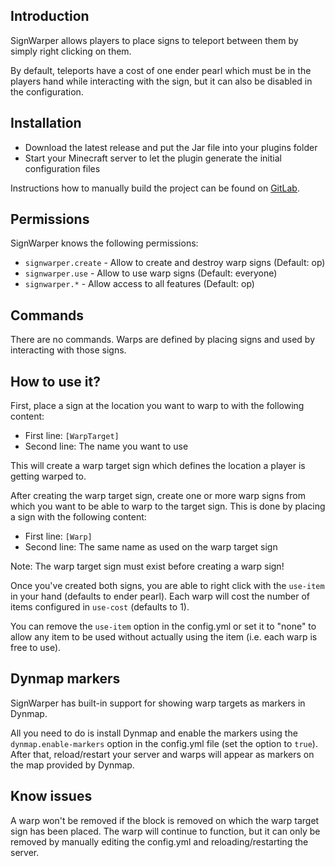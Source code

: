 ## Introduction

SignWarper allows players to place signs to teleport between them by simply right clicking on them.

By default, teleports have a cost of one ender pearl which must be in the players hand while interacting with the sign, but it can also be disabled in the configuration.

## Installation

* Download the latest release and put the Jar file into your plugins folder
* Start your Minecraft server to let the plugin generate the initial configuration files

Instructions how to manually build the project can be found on [GitLab](https://gitlab.com/Programie/SignWarper).

## Permissions

SignWarper knows the following permissions:

* `signwarper.create` - Allow to create and destroy warp signs (Default: op)
* `signwarper.use` - Allow to use warp signs (Default: everyone)
* `signwarper.*` - Allow access to all features (Default: op)

## Commands

There are no commands. Warps are defined by placing signs and used by interacting with those signs.

## How to use it?

First, place a sign at the location you want to warp to with the following content:

* First line: `[WarpTarget]`
* Second line: The name you want to use

This will create a warp target sign which defines the location a player is getting warped to.

After creating the warp target sign, create one or more warp signs from which you want to be able to warp to the target sign. This is done by placing a sign with the following content:

* First line: `[Warp]`
* Second line: The same name as used on the warp target sign

Note: The warp target sign must exist before creating a warp sign!

Once you've created both signs, you are able to right click with the `use-item` in your hand (defaults to ender pearl). Each warp will cost the number of items configured in `use-cost` (defaults to 1).

You can remove the `use-item` option in the config.yml or set it to "none" to allow any item to be used without actually using the item (i.e. each warp is free to use).

## Dynmap markers

SignWarper has built-in support for showing warp targets as markers in Dynmap.

All you need to do is install Dynmap and enable the markers using the `dynmap.enable-markers` option in the config.yml file (set the option to `true`). After that, reload/restart your server and warps will appear as markers on the map provided by Dynmap.

## Know issues

A warp won't be removed if the block is removed on which the warp target sign has been placed. The warp will continue to function, but it can only be removed by manually editing the config.yml and reloading/restarting the server.